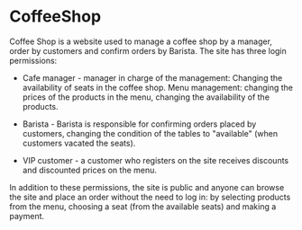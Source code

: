 # CoffeeShop
Coffee Shop is a website used to manage a coffee shop by a manager, order by customers and confirm orders by Barista.
The site has three login permissions:

* Cafe manager - manager in charge of the management:
 Changing the availability of seats in the coffee shop.
 Menu management: changing the prices of the products in the menu, changing the availability of the products.

* Barista - Barista is responsible for confirming orders placed by customers, changing the condition of the tables to "available" (when customers vacated the seats).

* VIP customer - a customer who registers on the site receives discounts and discounted prices on the menu.

In addition to these permissions, the site is public and anyone can browse the site and place an order without the need to log in: by selecting products from the menu, choosing a seat (from the available seats) and making a payment.
